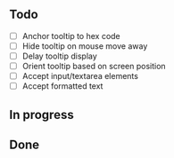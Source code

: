 ## Todo

- [ ] Anchor tooltip to hex code
- [ ] Hide tooltip on mouse move away
- [ ] Delay tooltip display
- [ ] Orient tooltip based on screen position
- [ ] Accept input/textarea elements
- [ ] Accept formatted text

## In progress

## Done
